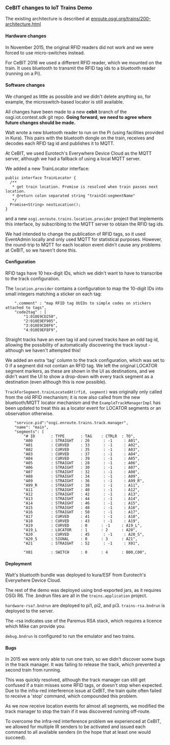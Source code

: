 ### CeBIT changes to IoT Trains Demo

The existing architecture is described at  [enroute.osgi.org/trains/200-architecture.html](http://enroute.osgi.org/trains/200-architecture.html)


#### Hardware changes

In November 2015, the original RFID readers did not work and we were forced to use micro-switches instead.

For CeBIT 2016 we used a different RFID reader, which we mounted on the train.
It uses bluetooth to transmit the RFID tag ids to a bluetooth reader (running on a Pi).

#### Software changes

We changed as little as possible and we didn't delete anything so, for example, the microswitch-based locator is still available.

All changes have been made to a new **cebit** branch of the osgi.iot.contest.sdk git repo.
**Going forward, we need to agree where future changes should be made.**


Walt wrote a new bluetooth reader to run on the Pi (using facilities provided in Kura).
This pairs with the bluetooth dongle on the train, receives and decodes each RFID tag id
and publishes it to MQTT.

At CeBIT, we used Eurotech's Everywhere Device Cloud as the MQTT server, although we had a fallback of using a local MQTT server.


We added a new TrainLocator interface:

    public interface TrainLocator {
	  /**
	   * get train location. Promise is resolved when train passes next location.
	   * @return colon separated string "trainId:segmentName"
	   */
	  Promise<String> nextLocation();
    }

and a new ``osgi.enroute.trains.location.provider`` project that implements this interface, by subscribing to the MQTT server to obtain the RFID tag ids.

We had intended to change the publication of RFID tags, so it used EventAdmin locally and only used MQTT for statistical purposes. However, the round-trip to MQTT for each location event didn't cause any problems at CeBIT, so we haven't done this.


#### Configuration

RFID tags have 10 hex-digit IDs, which we didn't want to have to transcribe to the track configuration.

The ``location.provider`` contains a configuration to map the 10-digit IDs into small integers matching a sticker on each tag:

        ".comment" : "map RFID tag UUIDs to simple codes on stickers attached to tags",
        "code2tag" : [
			"1:010E9CD250",
			"2:010E9EF905",
			"3:010E9CD8F6",
			"4:010E9EF8F9",

Straight tracks have an even tag id and curved tracks have an odd tag id, allowing the possibility of automatically discovering the track layout - although we haven't attempted this!


We added an extra 'tag' column to the track configuration, which was set to 0 if a segment did not contain an RFID tag.
We left the original LOCATOR segment markers, as these are shown in the UI as destinations, and we didn't want the UI to show a drop-down with every track segment as a destination (even although this is now possible).

``TrackForSegment.trainLocatedAt(rfid, segment)`` was originally only called from the old RFID mechanism; it is now also called from the new bluetooth/MQTT locator mechanism and the ``ExampleTrackManagerImpl`` has been updated to treat this as a locator event for LOCATOR segments or an observation otherwise.



        "service.pid":"osgi.enroute.trains.track.manager",
        "name": "main",
        "segments": [
            "# ID       : TYPE       : TAG    : CTRLR  : TO",
            "A00        : STRAIGHT   : 26      : -1     : A01",
            "A01        : CURVED     : 33      : -1     : A02",
            "A02        : CURVED     : 35      : -1     : A03",
            "A03        : CURVED     : 37      : -1     : A04",
            "A04        : CURVED     : 39      : -1     : A05",
            "A05        : STRAIGHT   : 28      : -1     : A06",
            "A06        : STRAIGHT   : 30      : -1     : A07",
            "A07        : STRAIGHT   : 32      : -1     : A08",
            "A08        : STRAIGHT   : 34      : -1     : A09",
            "A09        : STRAIGHT   : 36      : -1     : A99_R",
            "A99_R      : STRAIGHT   : 38      : -1     : A11",
            "A11        : STRAIGHT   : 40      : -1     : A12",
            "A12        : STRAIGHT   : 42      : -1     : A13",
            "A13        : STRAIGHT   : 44      : -1     : A14",
            "A14        : STRAIGHT   : 46      : -1     : A15",
            "A15        : STRAIGHT   : 48      : -1     : A16",
            "A16        : STRAIGHT   : 50      : -1     : A17",
            "A17        : CURVED     : 41      : -1     : A18",
            "A18        : CURVED     : 43      : -1     : A19",
            "A19        : CURVED     : 0      : -1     : A19_L",
            "A19_L      : LOCATOR    : 1      : 2      : A20",
            "A20        : CURVED     : 45      : -1     : A20_S",
            "A20_S      : SIGNAL     : 0      : 3      : A21",
            "A21        : STRAIGHT   : 52      : -1     : X01",

            "X01        : SWITCH     : 0      : 4      : B00,C00",

#### Deployment

Walt's bluetooth bundle was deployed to kura/ESF from Eurotech's Everywhere Device Cloud.

The rest of the demo was deployed using bnd-exported jars, as it requires OSGi R6.
The .bndrun files are all in the ``trains.application`` project.

``hardware-rsa?.bndrun`` are deployed to pi1, pi2, and pi3.
``trains-rsa.bndrun`` is deployed to the server.

The -rsa indicates use of the Paremus RSA stack, which requires a licence which Mike can provide you.

``debug.bndrun`` is configured to run the emulator and two trains.


#### Bugs

In 2015 we were only able to run one train, so we didn't discover some bugs in the track manager.
It was failing to release the track, which prevented a second train from running.

This was quickly resolved, although the track manager can still get confused if a train misses some RFID tags, or doesn't stop when expected. Due to the infra-red interference issue at CeBIT, the train quite often failed to receive a 'stop' command, which compounded this problem.

As we now receive location events for almost all segments, we modified the track manager to stop the train if it was discovered running off-route.

To overcome the infra-red interference problem we experienced at CeBIT, we allowed for multiple IR senders to be activated and issued each command to all available senders (in the hope that at least one would succeed).







